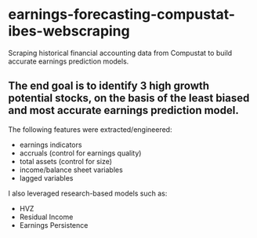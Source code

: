 # earnings-forecasting-compustat-ibes-webscraping
Scraping historical financial accounting data from Compustat to build accurate earnings prediction models.

## The end goal is to identify 3 high growth potential stocks, on the basis of the least biased and most accurate earnings prediction model.
The following features were extracted/engineered:
- earnings indicators
- accruals (control for earnings quality)
- total assets (control for size)
- income/balance sheet variables
- lagged variables

I also leveraged research-based models such as:
- HVZ
- Residual Income
- Earnings Persistence
